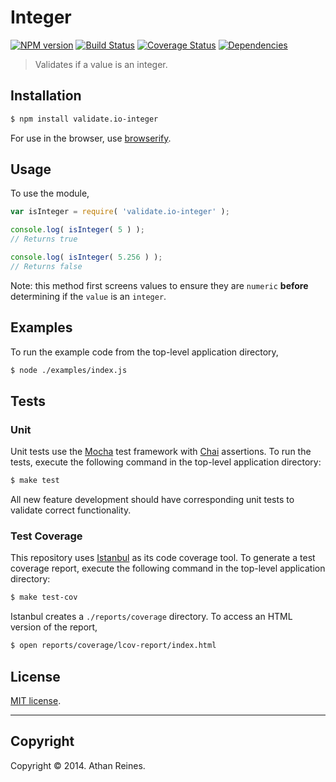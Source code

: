 Integer
===
[![NPM version][npm-image]][npm-url] [![Build Status][travis-image]][travis-url] [![Coverage Status][coveralls-image]][coveralls-url] [![Dependencies][dependencies-image]][dependencies-url]

> Validates if a value is an integer.


## Installation

``` bash
$ npm install validate.io-integer
```

For use in the browser, use [browserify](https://github.com/substack/node-browserify).


## Usage

To use the module,

``` javascript
var isInteger = require( 'validate.io-integer' );

console.log( isInteger( 5 ) );
// Returns true

console.log( isInteger( 5.256 ) );
// Returns false
```

Note: this method first screens values to ensure they are `numeric` __before__ determining if the `value` is an `integer`.


## Examples

To run the example code from the top-level application directory,

``` bash
$ node ./examples/index.js
```


## Tests

### Unit

Unit tests use the [Mocha](http://visionmedia.github.io/mocha) test framework with [Chai](http://chaijs.com) assertions. To run the tests, execute the following command in the top-level application directory:

``` bash
$ make test
```

All new feature development should have corresponding unit tests to validate correct functionality.


### Test Coverage

This repository uses [Istanbul](https://github.com/gotwarlost/istanbul) as its code coverage tool. To generate a test coverage report, execute the following command in the top-level application directory:

``` bash
$ make test-cov
```

Istanbul creates a `./reports/coverage` directory. To access an HTML version of the report,

``` bash
$ open reports/coverage/lcov-report/index.html
```


## License

[MIT license](http://opensource.org/licenses/MIT). 


---
## Copyright

Copyright &copy; 2014. Athan Reines.


[npm-image]: http://img.shields.io/npm/v/validate.io-integer.svg
[npm-url]: https://npmjs.org/package/validate.io-integer

[travis-image]: http://img.shields.io/travis/validate-io/integer/master.svg
[travis-url]: https://travis-ci.org/validate-io/integer

[coveralls-image]: https://img.shields.io/coveralls/validate-io/integer/master.svg
[coveralls-url]: https://coveralls.io/r/validate-io/integer?branch=master

[dependencies-image]: http://img.shields.io/david/validate-io/integer.svg
[dependencies-url]: https://david-dm.org/validate-io/integer

[dev-dependencies-image]: http://img.shields.io/david/dev/validate-io/integer.svg
[dev-dependencies-url]: https://david-dm.org/dev/validate-io/integer

[github-issues-image]: http://img.shields.io/github/issues/validate-io/integer.svg
[github-issues-url]: https://github.com/validate-io/integer/issues
